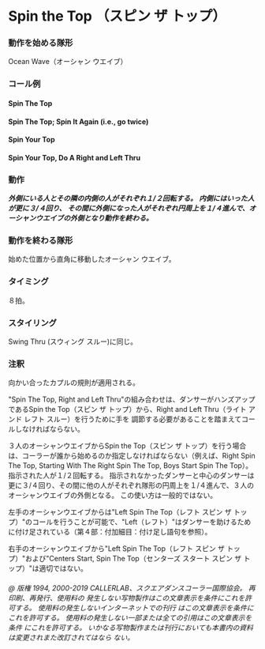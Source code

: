 

# Spin the Top （スピン ザ トップ）

### 動作を始める隊形

Ocean Wave（オーシャン ウエイブ）

### コール例

#### Spin The Top
#### Spin The Top; Spin It Again (i.e., go twice)
#### Spin Your Top
#### Spin Your Top, Do A Right and Left Thru

### 動作

***外側にいる人とその隣の内側の人がそれぞれ１/２回転する。*** 
***内側にはいった人が更に３/４回り、
その間に外側になった人がそれぞれ円周上を１/４進んで、オーシャンウエイブの外側となり動作を終わる。***

### 動作を終わる隊形

始めた位置から直角に移動したオーシャン ウエイブ。

### タイミング

８拍。

### スタイリング

Swing Thru (スウィング スルー)に同じ。

### 注釈

向かい合ったカプルの規則が適用される。

"Spin The Top, Right and Left Thru"の組み合わせは、ダンサーがハンズアップであるSpin the
Top（スピン ザ トップ）から、Right and Left Thru（ライト アンド レフト スルー）を行うために手を
調節する必要があることを踏まえてコールしなければならない。

３人のオーシャンウエイブからSpin the Top（スピン ザ トップ）を行う場合は、コーラーが誰から始めるのか指定しなければならない（例えば、Right Spin The Top, Starting With The Right Spin The Top, Boys Start Spin The Top）。 指示された人が１/２回転する。 指示されなかったダンサーと中心のダンサーは更に３/４回り、その間に他の人がそれぞれ隊形の円周上を１/４進んで、３人のオーシャンウエイブの外側となる。 この使い方は一般的ではない。

左手のオーシャンウエイブからは"Left Spin The Top（レフト スピン ザ トップ）"のコールを行うことが可能で、"Left（レフト）"はダンサーを助けるために付け足されている（第４部：付加細目：付け足し語句を参照）。

右手のオーシャンウエイブから"Left Spin The Top（レフト スピン ザ トップ）"および"Centers Start, Spin The Top（センターズ スタート スピン ザ トップ）"は適切ではない。

###### @ 版権 1994, 2000-2019 CALLERLAB、スクエアダンスコーラー国際協会。 再印刷、再発行、使用料の 発生しない写物製作はこの文章表示を条件にこれを許可する。 使用料の発生しないインターネットでの刊行 はこの文章表示を条件にこれを許可する。 使用料の発生しない一部または全ての引用はこの文章表示を条件 にこれを許可する。 いかなる写物製作または刊行においても本書内の資料は変更されまた改訂されてはなら ない。
